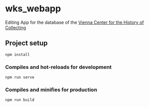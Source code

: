 # wks_webapp

Editing App for the database of the [Vienna Center for the History of Collecting](vchc.univie.ac.at)

## Project setup
```
npm install
```

### Compiles and hot-reloads for development
```
npm run serve
```

### Compiles and minifies for production
```
npm run build
```

